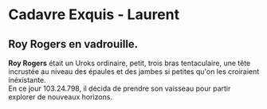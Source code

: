 # Cadavre Exquis - Laurent  
## Roy Rogers en vadrouille.  
**Roy Rogers** était un Uroks ordinaire, petit, trois bras tentaculaire, une tête incrustée au niveau des épaules et des jambes si petites qu'on les croiraient inéxistante.  
En ce jour 103.24.798, il décida de prendre son vaisseau pour partir explorer de nouveaux horizons.  


